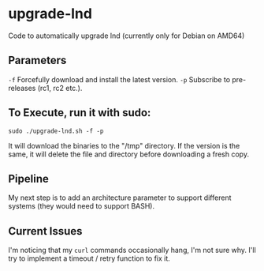 # upgrade-lnd
Code to automatically upgrade lnd (currently only for Debian on AMD64)

##  Parameters
```-f``` Forcefully download and install the latest version.
```-p``` Subscribe to pre-releases (rc1, rc2 etc.).

## To Execute, run it with sudo:
```
sudo ./upgrade-lnd.sh -f -p
```
It will download the binaries to the "/tmp" directory. If the version is the same, it will delete the file and directory before downloading a fresh copy.

## Pipeline
My next step is to add an architecture parameter to support different systems (they would need to support BASH).

## Current Issues
I'm noticing that my ```curl``` commands occasionally hang, I'm not sure why. I'll try to implement a timeout / retry function to fix it.
